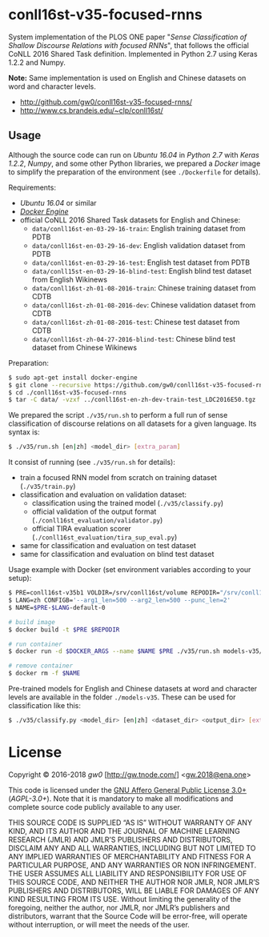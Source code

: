 conll16st-v35-focused-rnns
==========================

System implementation of the PLOS ONE paper "*Sense Classification of Shallow Discourse Relations with focused RNNs*", that follows the official CoNLL 2016 Shared Task definition. Implemented in Python 2.7 using Keras 1.2.2 and Numpy.

**Note:** Same implementation is used on English and Chinese datasets on word and character levels.

- <http://github.com/gw0/conll16st-v35-focused-rnns/>
- <http://www.cs.brandeis.edu/~clp/conll16st/>


Usage
-----

Although the source code can run on *Ubuntu 16.04* in *Python 2.7* with *Keras 1.2.2*, *Numpy*, and some other Python libraries, we prepared a *Docker* image to simplify the preparation of the environment (see `./Dockerfile` for details).

Requirements:

- *Ubuntu 16.04* or similar
- [*Docker Engine*](https://www.docker.com/get-docker)
- official CoNLL 2016 Shared Task datasets for English and Chinese:
  - `data/conll16st-en-03-29-16-train`: English training dataset from PDTB
  - `data/conll16st-en-03-29-16-dev`: English validation dataset from PDTB
  - `data/conll16st-en-03-29-16-test`: English test dataset from PDTB
  - `data/conll15st-en-03-29-16-blind-test`: English blind test dataset from English Wikinews
  - `data/conll16st-zh-01-08-2016-train`: Chinese training dataset from CDTB
  - `data/conll16st-zh-01-08-2016-dev`: Chinese validation dataset from CDTB
  - `data/conll16st-zh-01-08-2016-test`: Chinese test dataset from CDTB
  - `data/conll16st-zh-04-27-2016-blind-test`: Chinese blind test dataset from Chinese Wikinews

Preparation:

```bash
$ sudo apt-get install docker-engine
$ git clone --recursive https://github.com/gw0/conll16st-v35-focused-rnns.git
$ cd ./conll16st-v35-focused-rnns
$ tar -C data/ -vzxf ../conll16st-en-zh-dev-train-test_LDC2016E50.tgz
```

We prepared the script `./v35/run.sh` to perform a full run of sense classification of discourse relations on all datasets for a given language. Its syntax is:

```bash
$ ./v35/run.sh [en|zh] <model_dir> [extra_param]
```

It consist of running (see `./v35/run.sh` for details):

- train a focused RNN model from scratch on training dataset (`./v35/train.py`)
- classification and evaluation on validation dataset:
    - classification using the trained model (`./v35/classify.py`)
    - official validation of the output format (`./conll16st_evaluation/validator.py`)
    - official TIRA evaluation scorer (`./conll16st_evaluation/tira_sup_eval.py`)
- same for classification and evaluation on test dataset
- same for classification and evaluation on blind test dataset

Usage example with Docker (set environment variables according to your setup):

```bash
$ PRE=conll16st-v35b1 VOLDIR=/srv/conll16st/volume REPODIR="/srv/conll16st/conll16st" MEM=11000M DOCKER_ARGS="-m $MEM --memory-swap $MEM -v $VOLDIR/data:/srv/data -v $VOLDIR/models-v35:/srv/models-v35"
$ LANG=zh CONFIGB='--arg1_len=500 --arg2_len=500 --punc_len=2'
$ NAME=$PRE-$LANG-default-0

# build image
$ docker build -t $PRE $REPODIR

# run container
$ docker run -d $DOCKER_ARGS --name $NAME $PRE ./v35/run.sh models-v35/$NAME $LANG $CONFIGB && echo -ne "\ek${NAME:10}\e\\" && docker attach --sig-proxy=false $NAME

# remove container
$ docker rm -f $NAME
```

Pre-trained models for English and Chinese datasets at word and character levels are available in the folder `./models-v35`. These can be used for classification like this:

```bash
$ ./v35/classify.py <model_dir> [en|zh] <dataset_dir> <output_dir> [extra_param]
```


License
=======

Copyright &copy; 2016-2018 *gw0* [<http://gw.tnode.com/>] &lt;<gw.2018@ena.one>&gt;

This code is licensed under the [GNU Affero General Public License 3.0+](LICENSE_AGPL-3.0.txt) (*AGPL-3.0+*). Note that it is mandatory to make all modifications and complete source code publicly available to any user.

THIS SOURCE CODE IS SUPPLIED “AS IS” WITHOUT WARRANTY
OF ANY KIND, AND ITS AUTHOR AND THE JOURNAL OF
MACHINE LEARNING RESEARCH (JMLR) AND JMLR’S PUBLISHERS
AND DISTRIBUTORS, DISCLAIM ANY AND ALL WARRANTIES,
INCLUDING BUT NOT LIMITED TO ANY IMPLIED WARRANTIES
OF MERCHANTABILITY AND FITNESS FOR A PARTICULAR PURPOSE,
AND ANY WARRANTIES OR NON INFRINGEMENT. THE USER
ASSUMES ALL LIABILITY AND RESPONSIBILITY FOR USE OF THIS
SOURCE CODE, AND NEITHER THE AUTHOR NOR JMLR, NOR
JMLR’S PUBLISHERS AND DISTRIBUTORS, WILL BE LIABLE FOR
DAMAGES OF ANY KIND RESULTING FROM ITS USE. Without limiting
the generality of the foregoing, neither the author, nor JMLR, nor
JMLR’s publishers and distributors, warrant that the Source Code will be
error-free, will operate without interruption, or will meet the needs of the
user.
